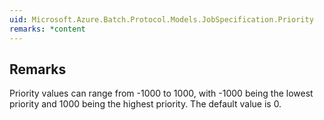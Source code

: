 ```yaml
---  
uid: Microsoft.Azure.Batch.Protocol.Models.JobSpecification.Priority  
remarks: *content  
---  
```

  
## Remarks  
 Priority values can range from -1000 to 1000, with -1000 being             the lowest priority and 1000 being the highest priority. The             default value is 0.